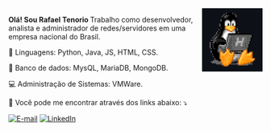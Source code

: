 <img src="img/tux.png" min-width="400px" max-width="400px" width="120px" align="right">

<p align="left"> 

<strong>Olá! Sou Rafael Tenorio </strong>
  Trabalho como desenvolvedor, analista e administrador de redes/servidores em uma empresa nacional do Brasil.

</p>

<p align="left">
  🦄 Linguagens: Python, Java, JS, HTML, CSS.
</p>

<p align="left">
  💼 Banco de dados: MysQL, MariaDB, MongoDB.
</p>

<p align="left"> 
&#128187 Administração de Sistemas: VMWare.
</p>

<p align="left">
  💌 Você pode me encontrar através dos links abaixo: ⤵️
</p>

<p align="left">
  <a href="#" title="E-mail">
  <img src="https://img.shields.io/badge/-Gmail-FF0000?style=flat-square&labelColor=FF0000&logo=gmail&logoColor=white&link=mailto:rafael_tenoriox2@hotmail.com" alt="E-mail"/></a>
  <a href="#" title="LinkedIn">
  <img src="https://img.shields.io/badge/-Linkedin-0e76a8?style=flat-square&logo=Linkedin&logoColor=white&link=https://www.linkedin.com/in/rafaeltenoriogama" alt="LinkedIn"/></a>
</p>